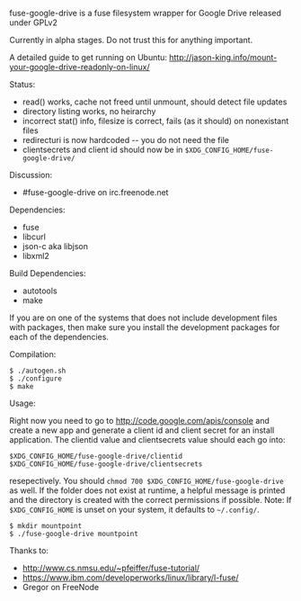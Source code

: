 fuse-google-drive is a fuse filesystem wrapper for Google Drive released under GPLv2

Currently in alpha stages. Do not trust this for anything important.

A detailed guide to get running on Ubuntu: http://jason-king.info/mount-your-google-drive-readonly-on-linux/

Status:

* read() works, cache not freed until unmount, should detect file updates
* directory listing works, no heirarchy
* incorrect stat() info, filesize is correct, fails (as it should) on nonexistant files
* redirecturi is now hardcoded -- you do not need the file
* clientsecrets and client id should now be in `$XDG_CONFIG_HOME/fuse-google-drive/`

Discussion:

* #fuse-google-drive on irc.freenode.net

Dependencies:

* fuse
* libcurl
* json-c aka libjson
* libxml2

Build Dependencies:

* autotools
* make

If you are on one of the systems that does not include development files with
packages, then make sure you install the development packages for each of the
dependencies.

Compilation:

```
$ ./autogen.sh
$ ./configure
$ make
```

Usage:

Right now you need to go to http://code.google.com/apis/console and create
a new app and generate a client id and client secret for an install application.
The clientid value and clientsecrets value should each go into:

```
$XDG_CONFIG_HOME/fuse-google-drive/clientid
$XDG_CONFIG_HOME/fuse-google-drive/clientsecrets
```

resepectively. You should `chmod 700 $XDG_CONFIG_HOME/fuse-google-drive` as well.
If the folder does not exist at runtime, a helpful message is printed and the
directory is created with the correct permissions if possible.
Note: If `$XDG_CONFIG_HOME` is unset on your system, it defaults to `~/.config/`.

```
$ mkdir mountpoint
$ ./fuse-google-drive mountpoint
```

Thanks to:

* http://www.cs.nmsu.edu/~pfeiffer/fuse-tutorial/
* https://www.ibm.com/developerworks/linux/library/l-fuse/
* Gregor on FreeNode
